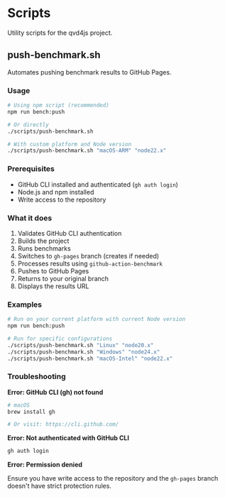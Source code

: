 # Scripts

Utility scripts for the qvd4js project.

## push-benchmark.sh

Automates pushing benchmark results to GitHub Pages.

### Usage

```bash
# Using npm script (recommended)
npm run bench:push

# Or directly
./scripts/push-benchmark.sh

# With custom platform and Node version
./scripts/push-benchmark.sh "macOS-ARM" "node22.x"
```

### Prerequisites

- GitHub CLI installed and authenticated (`gh auth login`)
- Node.js and npm installed
- Write access to the repository

### What it does

1. Validates GitHub CLI authentication
2. Builds the project
3. Runs benchmarks
4. Switches to `gh-pages` branch (creates if needed)
5. Processes results using `github-action-benchmark`
6. Pushes to GitHub Pages
7. Returns to your original branch
8. Displays the results URL

### Examples

```bash
# Run on your current platform with current Node version
npm run bench:push

# Run for specific configurations
./scripts/push-benchmark.sh "Linux" "node20.x"
./scripts/push-benchmark.sh "Windows" "node24.x"
./scripts/push-benchmark.sh "macOS-Intel" "node22.x"
```

### Troubleshooting

**Error: GitHub CLI (gh) not found**

```bash
# macOS
brew install gh

# Or visit: https://cli.github.com/
```

**Error: Not authenticated with GitHub CLI**

```bash
gh auth login
```

**Error: Permission denied**

Ensure you have write access to the repository and the `gh-pages` branch doesn't have strict protection rules.
